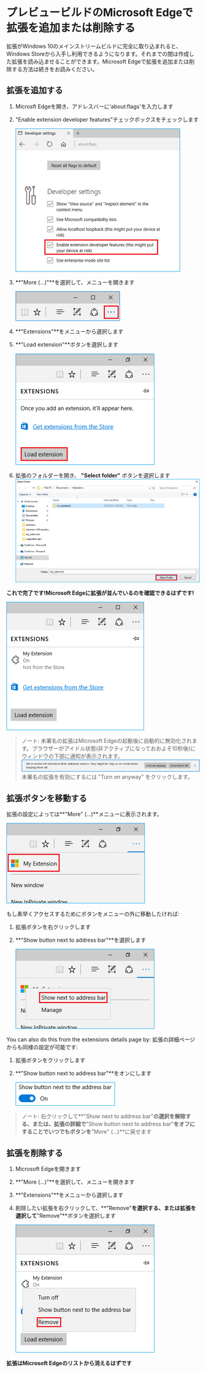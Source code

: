 # プレビュービルドのMicrosoft Edgeで拡張を追加または削除する
拡張がWindows 10のメインストリームビルドに完全に取り込まれると、Windows Storeから入手し利用できるようになります。それまでの間は作成した拡張を読み込ませることができます。Microsoft Edgeで拡張を追加または削除する方法は続きをお読みください。

## 拡張を追加する

1. Microsft Edgeを開き、アドレスバーに'about:flags'を入力します

2. "Enable extension developer features"チェックボックスをチェックします

   ![about:flags turn on developer features](../media/sideload-aboutflags.png)

3. **"More (...)"**を選択して、メニューを開きます

   ![more button](../media/morebutton.PNG)  

4. **"Extensions"**をメニューから選択します

5. **"Load extension"**ボタンを選択します

   ![selecting load extension](../media/sideload-load-extension.PNG)

6. 拡張のフォルダーを開き、 **"Select folder"** ボタンを選択します
   ![selecting extension folder to load](../media/sideload-select-extension.PNG)

**これで完了です!Microsoft Edgeに拡張が並んでいるのを確認できるはずです!**

![extension in extension pane](../media/sideload-extension-installed.PNG)

> ノート: 未署名の拡張はMicrosoft Edgeの起動後に自動的に無効化されます。ブラウザーがアイドル状態(非アクティブになっておおよそ10秒後)にウィンドウの下部に通知が表示されます。![リスクの通知](../media/riskynotification.png) 未署名の拡張を有効にするには "Turn on anyway" をクリックします。 

## 拡張ボタンを移動する

拡張の設定によっては**"More" (...)**メニューに表示されます。

   ![actions menu](../media/browseraction.PNG)  


もし素早くアクセスするためにボタンをメニューの外に移動したければ:

1. 拡張ボタンを右クリックします

2. **"Show button next to address bar"**を選択します

   ![actions menu](../media/browseraction_contextmenu.png)  

You can also do this from the extensions details page by:
拡張の詳細ページからも同様の設定が可能です:

1. 拡張ボタンをクリックします
2. **"Show button next to address bar"**をオンにします

   ![show button toggle switched on](../media/show-button-toggle.png)

> ノート: 右クリックして**"Show next to address bar"**の選択を解除する、または、拡張の詳細で**"Show button next to address bar"**をオフにすることでいつでもボタンを**"More" (...)**に戻せます

## 拡張を削除する

1. Microsoft Edgeを開きます

2. **"More (...)"**を選択して、メニューを開きます

3. **"Extensions"**をメニューから選択します

4. 削除したい拡張を右クリックして、**"Remove"**を選択する、または拡張を選択して**"Remove"**ボタンを選択します

   ![actions menu](../media/remove.png)  

**拡張はMicrosoft Edgeのリストから消えるはずです**

